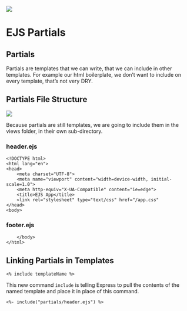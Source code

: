 ![](https://i0.wp.com/www.jenniferbland.com/wp-content/uploads/EJS-TEMPLATING-IN-A-NODEJS-APPLICATION.jpg?fit=700%2C400&ssl=1)

# EJS Partials

## Partials
Partials are templates that we can write, that we can include in other templates. For example our html boilerplate, we don’t want to include on every template, that’s not very DRY.

## Partials File Structure

![](https://ncoughlin.com/static/32a39dff02fb0f9d41dfa990a2d950b5/859af/3.png)

Because partials are still templates, we are going to include them in the views folder, in their own sub-directory.


### header.ejs

```
<!DOCTYPE html>
<html lang="en">
<head>
    <meta charset="UTF-8">
    <meta name="viewport" content="width=device-width, initial-scale=1.0">
    <meta http-equiv="X-UA-Compatible" content="ie=edge">
    <title>EJS App</title>
    <link rel="stylesheet" type="text/css" href="/app.css"
</head>
<body>
```

### footer.ejs

```
    </body>
</html>
```

## Linking Partials in Templates

```
<% include templateName %>
```

This new command `include` is telling Express to pull the contents of the named template and place it in place of this command.

```
<%- include("partials/header.ejs") %>
```

